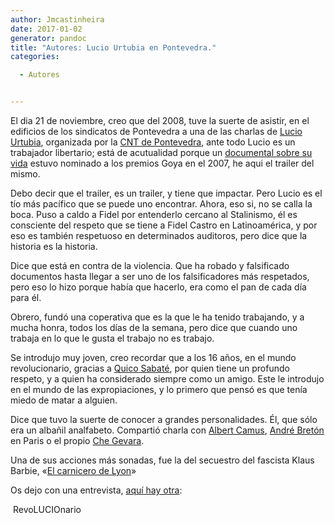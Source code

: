 ```yaml
---
author: Jmcastinheira
date: 2017-01-02
generator: pandoc
title: "Autores: Lucio Urtubia en Pontevedra."
categories:

  - Autores


---
```




El dia 21 de noviembre, creo que del 2008, tuve la suerte de asistir, en
el edificios de los sindicatos de Pontevedra a una de las charlas de
[Lucio Urtubia](http://es.wikipedia.org/wiki/Lucio_Urtubia), organizada
por la [CNT de Pontevedra](http://www.cntgaliza.org/?q=pontevedra), ante
todo Lucio es un trabajador libertario; está de acutualidad porque un
[documental sobre su vida](http://www.lucio.com.es/) estuvo nominado a
los premios Goya en el 2007, he aqui el trailer del mismo.

Debo decir que el trailer, es un trailer, y tiene que impactar. Pero
Lucio es el tío más pacífico que se puede uno encontrar. Ahora, eso si,
no se calla la boca. Puso a caldo a Fidel por entenderlo cercano al
Stalinismo, él es consciente del respeto que se tiene a Fidel Castro en
Latinoamérica, y por eso es también respetuoso en determinados
auditoros, pero dice que la historia es la historia.

Dice que está en contra de la violencia. Que ha robado y falsificado
documentos hasta llegar a ser uno de los falsificadores más respetados,
pero eso lo hizo porque había que hacerlo, era como el pan de cada día
para él.

Obrero, fundó una coperativa que es la que le ha tenido trabajando, y a
mucha honra, todos los días de la semana, pero dice que cuando uno
trabaja en lo que le gusta el trabajo no es trabajo.

Se introdujo muy joven, creo recordar que a los 16 años, en el mundo
revolucionario, gracias a [Quico
Sabaté](http://es.wikipedia.org/wiki/Francesc_Sabat%C3%A9), por quien
tiene un profundo respeto, y a quien ha considerado siempre como un
amigo. Este le introdujo en el mundo de las expropiaciones, y lo primero
que pensó es que tenía miedo de matar a alguien.

Dice que tuvo la suerte de conocer a grandes personalidades. Él, que
sólo era un albañil analfabeto. Compartió charla con [Albert
Camus](http://es.wikipedia.org/wiki/Albert_Camus), [André
Bretón](http://es.wikipedia.org/wiki/Andr%C3%A9_Breton) en Paris o el
propio [Che Gevara](http://es.wikipedia.org/wiki/Ernesto_Guevara).

Una de sus acciones más sonadas, fue la del secuestro del fascista Klaus
Barbie, «[El carnicero de
Lyon](http://es.wikipedia.org/wiki/Klaus_Barbie)»

Os dejo con una entrevista, [aquí hay
otra](https://vimeo.com/126825716):

 RevoLUCIOnario
